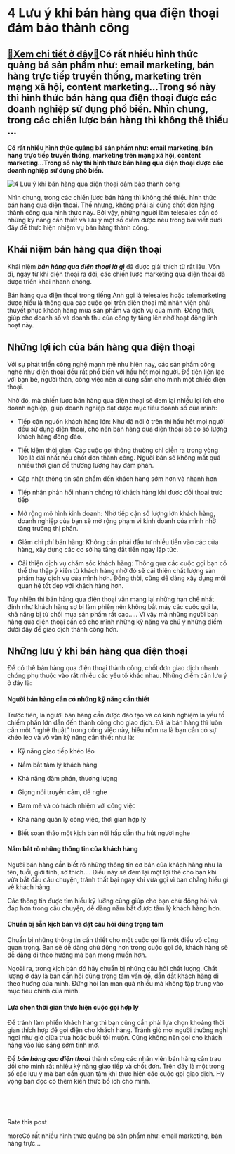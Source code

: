 4 Lưu ý khi bán hàng qua điện thoại đảm bảo thành công
======================================================

[:gift:Xem chi tiết ở đây:gift:](https://hddtvn.com/4-luu-y-khi-ban-hang-qua-dien-thoai-dam-bao-thanh-cong/)Có rất nhiều hình thức quảng bá sản phẩm như: email marketing, bán hàng trực tiếp truyền thống, marketing trên mạng xã hội, content marketing…Trong số này thì hình thức bán hàng qua điện thoại được các doanh nghiệp sử dụng phổ biến. Nhìn chung, trong các chiến lược bán hàng thì không thể thiếu …
--------------------------------------------------------------------------------------------------------------------------------------------------------------------------------------------------------------------------------------------------------------------------------------------------------

**Có rất nhiều hình thức quảng bá sản phẩm như: email marketing, bán hàng trực tiếp truyền thống, marketing trên mạng xã hội, content marketing…Trong số này thì hình thức bán hàng qua điện thoại được các doanh nghiệp sử dụng phổ biến.**


![4 Lưu ý khi bán hàng qua điện thoại đảm bảo thành công](https://hddtvn.com/wp-content/uploads/2021/01/businesswoman-call-center-office_1098-984.jpg)


Nhìn chung, trong các chiến lược bán hàng thì không thể thiếu hình thức bán hàng qua điện thoại. Thế nhưng, không phải ai cũng chốt đơn hàng thành công qua hình thức này. Bởi vậy, những người làm telesales cần có những kỹ năng cần thiết và lưu ý một số điểm được nêu trong bài viết dưới đây để thực hiện nhiệm vụ bán hàng thành công.


Khái niệm bán hàng qua điện thoại
---------------------------------


Khái niệm ***bán hàng qua điện thoại là gì*** đã được giải thích từ rất lâu. Vốn dĩ, ngay từ khi điện thoại ra đời, các chiến lược marketing qua điện thoại đã được triển khai nhanh chóng.


Bán hàng qua điện thoại trong tiếng Anh gọi là telesales hoặc telemarketing được hiểu là thông qua các cuộc gọi trên điện thoại mà nhân viên phải thuyết phục khách hàng mua sản phẩm và dịch vụ của mình. Đồng thời, giúp cho doanh số và doanh thu của công ty tăng lên nhờ hoạt động linh hoạt này.


Những lợi ích của bán hàng qua điện thoại
-----------------------------------------


Với sự phát triển công nghệ mạnh mẽ như hiện nay, các sản phẩm công nghệ như điện thoại đều rất phổ biến với hầu hết mọi người. Để tiện liên lạc với bạn bè, người thân, công việc nên ai cũng sắm cho mình một chiếc điện thoại.


Nhờ đó, mà chiến lược bán hàng qua điện thoại sẽ đem lại nhiều lợi ích cho doanh nghiệp, giúp doanh nghiệp đạt được mục tiêu doanh số của mình:




* Tiếp cận nguồn khách hàng lớn: Như đã nói ở trên thì hầu hết mọi người đều sử dụng điện thoại, cho nên bán hàng qua điện thoại sẽ có số lượng khách hàng đông đảo.

* Tiết kiệm thời gian: Các cuộc gọi thông thường chỉ diễn ra trong vòng 10p là dài nhất nếu chốt đơn thành công. Người bán sẽ không mất quá nhiều thời gian để thương lượng hay đàm phán.

* Cập nhật thông tin sản phẩm đến khách hàng sớm hơn và nhanh hơn

* Tiếp nhận phản hổi nhanh chóng từ khách hàng khi được đối thoại trực tiếp

* Mở rộng mô hình kinh doanh: Nhờ tiếp cận số lượng lớn khách hàng, doanh nghiệp của bạn sẽ mở rộng phạm vi kinh doanh của mình nhờ tăng trưởng thị phần.

* Giảm chi phí bán hàng: Không cần phải đầu tư nhiều tiền vào các cửa hàng, xây dựng các cơ sở hạ tầng đắt tiền ngay lập tức.

* Cải thiện dịch vụ chăm sóc khách hàng: Thông qua các cuộc gọi bạn có thể thu thập ý kiến từ khách hàng nhờ đó sẽ cải thiện chất lượng sản phẩm hay dịch vụ của mình hơn. Đồng thời, cũng dễ dàng xây dựng mối quan hệ tốt đẹp với khách hàng hơn.



Tuy nhiên thì bán hàng qua điện thoại vẫn mang lại những hạn chế nhất định như khách hàng sợ bị làm phiền nên không bắt máy các cuộc gọi lạ, khả năng bị từ chối mua sản phẩm rất cao….. Vì vậy mà những người bán hàng qua điện thoại cần có cho mình những kỹ năng và chú ý những điểm dưới đây để giao dịch thành công hơn.


Những lưu ý khi bán hàng qua điện thoại
---------------------------------------


Để có thể bán hàng qua điện thoại thành công, chốt đơn giao dịch nhanh chóng phụ thuộc vào rất nhiều các yếu tố khác nhau. Những điểm cần lưu ý ở đây là:


#### Người bán hàng cần có những kỹ năng cần thiết


Trước tiên, là người bán hàng cần được đào tạo và có kinh nghiệm là yếu tố chiếm phần lớn dẫn đến thành công cho giao dịch. Đã là bán hàng thì luôn cần một “nghệ thuật” trong công việc này, hiểu nôm na là bạn cần có sự khéo léo và vô vàn kỹ năng cần thiết như là:




* Kỹ năng giao tiếp khéo léo

* Nắm bắt tâm lý khách hàng

* Khả năng đàm phán, thương lượng

* Giọng nói truyền cảm, dễ nghe

* Đam mê và có trách nhiệm với công việc

* Khả năng quản lý công việc, thời gian hợp lý

* Biết soạn thảo một kịch bản nói hấp dẫn thu hút người nghe



#### Nắm bắt rõ những thông tin của khách hàng


Người bán hàng cần biết rõ những thông tin cơ bản của khách hàng như là tên, tuổi, giới tính, sở thích…. Điều này sẽ đem lại một lợi thế cho bạn khi vừa bắt đầu câu chuyện, tránh thất bại ngay khi vừa gọi vì bạn chẳng hiểu gì về khách hàng.


Các thông tin được tìm hiểu kỹ lưỡng cũng giúp cho bạn chủ động hỏi và đáp hơn trong câu chuyện, dễ dàng nắm bắt được tâm lý khách hàng hơn.


#### Chuẩn bị sẵn kịch bản và đặt câu hỏi đúng trọng tâm


Chuẩn bị những thông tin cần thiết cho một cuộc gọi là một điều vô cùng quan trọng. Bạn sẽ dễ dàng chủ động hơn trong cuộc gọi đó, khách hàng sẽ dễ dàng đi theo hướng mà bạn mong muốn hơn.


Ngoài ra, trong kịch bản đó hãy chuẩn bị những câu hỏi chất lượng. Chất lượng ở đây là bạn cần hỏi đúng trọng tâm vấn đề, dẫn dắt khách hàng đi theo hướng của mình. Đừng hỏi lan man quá nhiều mà không tập trung vào mục tiêu chính của mình.


#### Lựa chọn thời gian thực hiện cuộc gọi hợp lý


Để tránh làm phiền khách hàng thì bạn cũng cần phải lựa chọn khoảng thời gian thích hợp để gọi điện cho khách hàng. Tránh giờ mọi người thường nghỉ ngơi như giờ giữa trưa hoặc buổi tối muộn. Cũng không nên gọi cho khách hàng vào lúc sáng sớm tinh mơ.


Để ***bán hàng qua điện thoại*** thành công các nhân viên bán hàng cần trau dồi cho mình rất nhiều kỹ năng giao tiếp và chốt đơn. Trên đây là một trong số các lưu ý mà bạn cần quan tâm khi thực hiện các cuộc gọi giao dịch. Hy vọng bạn đọc có thêm kiến thức bổ ích cho mình.


 


 








































Rate this post


moreCó rất nhiều hình thức quảng bá sản phẩm như: email marketing, bán hàng trực…

